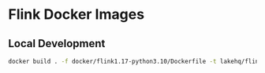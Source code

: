 # Flink Docker Images

## Local Development

```bash
docker build . -f docker/flink1.17-python3.10/Dockerfile -t lakehq/flink:1.17-python3.10
```
